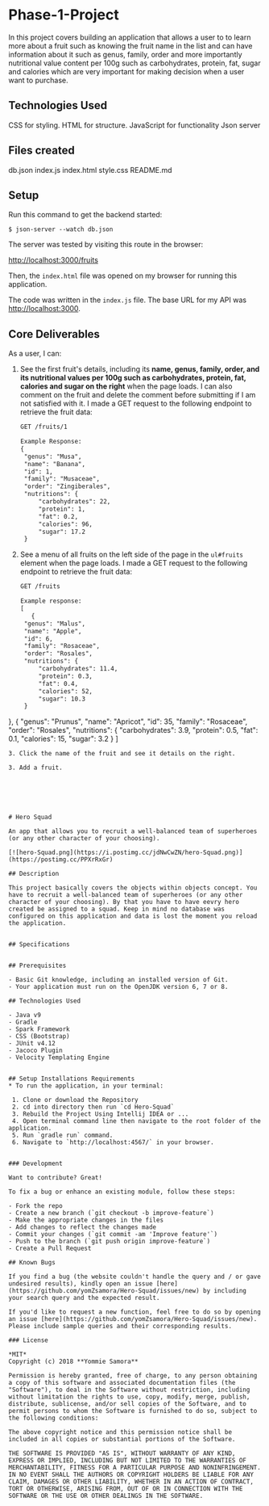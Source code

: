 # Phase-1-Project
In this project covers building an application that allows a user to
 to learn more about a fruit such as knowing the fruit name in the list and can have information about it such as genus, family, order and more importantly nutritional value content per 100g such as carbohydrates, protein, fat, sugar and calories which are very important for making decision when a user want to purchase. 


## Technologies Used
CSS for styling.
HTML for structure.
JavaScript for functionality
Json server


## Files created
db.json
index.js
index.html
style.css
README.md

## Setup

Run this command to get the backend started:

```console
$ json-server --watch db.json
```

The server was tested by visiting this route in the browser:

[http://localhost:3000/fruits](http://localhost:3000/fruits)

Then, the `index.html` file was opened on my browser for running this application.

The code was written in the `index.js` file. The base URL for my API was
[http://localhost:3000](http://localhost:3000).

## Core Deliverables

As a user, I can:

1. See the first fruit's details, including its **name, genus, family,
   order, and its nutritional values per 100g such as carbohydrates, 
   protein, fat, calories and sugar on the right** when the page loads. 
   I can also comment on the fruit and delete the comment before submitting 
   if I am not satisfied with it. I made a GET
   request to the following endpoint to retrieve the fruit data:

   ```txt
   GET /fruits/1

   Example Response:
   {
    "genus": "Musa",
    "name": "Banana",
    "id": 1,
    "family": "Musaceae",
    "order": "Zingiberales",
    "nutritions": {
        "carbohydrates": 22,
        "protein": 1,
        "fat": 0.2,
        "calories": 96,
        "sugar": 17.2
    }
   ```

2. See a menu of all fruits on the left side of the page in the `ul#fruits`
   element when the page loads. I made a GET request to the following endpoint to retrieve the
   fruit data:

   ```txt
   GET /fruits

   Example response:
   [
      {
    "genus": "Malus",
    "name": "Apple",
    "id": 6,
    "family": "Rosaceae",
    "order": "Rosales",
    "nutritions": {
        "carbohydrates": 11.4,
        "protein": 0.3,
        "fat": 0.4,
        "calories": 52,
        "sugar": 10.3
    }
}, {
    "genus": "Prunus",
    "name": "Apricot",
    "id": 35,
    "family": "Rosaceae",
    "order": "Rosales",
    "nutritions": {
        "carbohydrates": 3.9,
        "protein": 0.5,
        "fat": 0.1,
        "calories": 15,
        "sugar": 3.2
    }
   ]
   ```
3. Click the name of the fruit and see it details on the right.

3. Add a fruit.






# Hero Squad

An app that allows you to recruit a well-balanced team of superheroes (or any other character of your choosing).

[![hero-Squad.png](https://i.postimg.cc/jdNwCwZN/hero-Squad.png)](https://postimg.cc/PPXrRxGr)

## Description

This project basically covers the objects within objects concept. You have to recruit a well-balanced team of superheroes (or any other character of your choosing). By that you have to have eevry hero created be assigned to a squad. Keep in mind no database was configured on this application and data is lost the moment you reload the application.


## Specifications


## Prerequisites

- Basic Git knowledge, including an installed version of Git.
- Your application must run on the OpenJDK version 6, 7 or 8.

## Technologies Used 

- Java v9
- Gradle
- Spark Framework
- CSS (Bootstrap)
- JUnit v4.12
- Jacoco Plugin
- Velocity Templating Engine


## Setup Installations Requirements
   * To run the application, in your terminal:

    1. Clone or download the Repository
    2. cd into directory then run `cd Hero-Squad`
    3. Rebuild the Project Using Intellij IDEA or ...
    4. Open terminal command line then navigate to the root folder of the application.
    5. Run `gradle run` command.
    6. Navigate to `http://localhost:4567/` in your browser.
  

### Development

Want to contribute? Great!

To fix a bug or enhance an existing module, follow these steps:

- Fork the repo
- Create a new branch (`git checkout -b improve-feature`)
- Make the appropriate changes in the files
- Add changes to reflect the changes made
- Commit your changes (`git commit -am 'Improve feature'`)
- Push to the branch (`git push origin improve-feature`)
- Create a Pull Request 

## Known Bugs

If you find a bug (the website couldn't handle the query and / or gave undesired results), kindly open an issue [here](https://github.com/yomZsamora/Hero-Squad/issues/new) by including your search query and the expected result.

If you'd like to request a new function, feel free to do so by opening an issue [here](https://github.com/yomZsamora/Hero-Squad/issues/new). Please include sample queries and their corresponding results.

### License

*MIT*
Copyright (c) 2018 **Yommie Samora**

Permission is hereby granted, free of charge, to any person obtaining a copy of this software and associated documentation files (the "Software"), to deal in the Software without restriction, including without limitation the rights to use, copy, modify, merge, publish, distribute, sublicense, and/or sell copies of the Software, and to permit persons to whom the Software is furnished to do so, subject to the following conditions:

The above copyright notice and this permission notice shall be included in all copies or substantial portions of the Software.

THE SOFTWARE IS PROVIDED "AS IS", WITHOUT WARRANTY OF ANY KIND, EXPRESS OR IMPLIED, INCLUDING BUT NOT LIMITED TO THE WARRANTIES OF MERCHANTABILITY, FITNESS FOR A PARTICULAR PURPOSE AND NONINFRINGEMENT. IN NO EVENT SHALL THE AUTHORS OR COPYRIGHT HOLDERS BE LIABLE FOR ANY CLAIM, DAMAGES OR OTHER LIABILITY, WHETHER IN AN ACTION OF CONTRACT, TORT OR OTHERWISE, ARISING FROM, OUT OF OR IN CONNECTION WITH THE SOFTWARE OR THE USE OR OTHER DEALINGS IN THE SOFTWARE.
